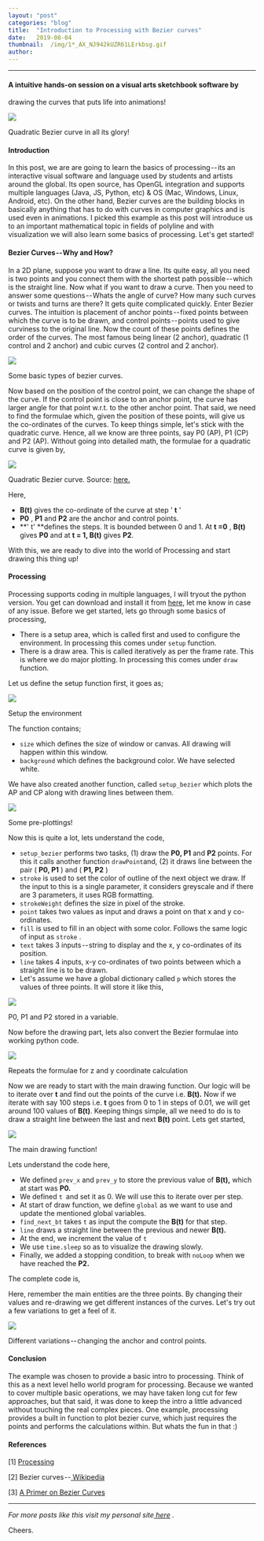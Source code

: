 ```yaml
---
layout:	"post"
categories:	"blog"
title:	"Introduction to Processing with Bezier curves"
date:	2019-08-04
thumbnail:	/img/1*_AX_NJ942kUZR61LErkbsg.gif
author:	
---
```


* * *

#### A intuitive hands-on session on a visual arts sketchbook software by
drawing the curves that puts life into animations!

![](/img/1*_AX_NJ942kUZR61LErkbsg.gif)

Quadratic Bezier curve in all its glory!

#### Introduction

In this post, we are are going to learn the basics of processing -- its an
interactive visual software and language used by students and artists around
the global. Its open source, has OpenGL integration and supports multiple
languages (Java, JS, Python, etc) & OS (Mac, Windows, Linux, Android, etc). On
the other hand, Bezier curves are the building blocks in basically anything
that has to do with curves in computer graphics and is used even in
animations. I picked this example as this post will introduce us to an
important mathematical topic in fields of polyline and with visualization we
will also learn some basics of processing. Let's get started!

#### Bezier Curves -- Why and How?

In a 2D plane, suppose you want to draw a line. Its quite easy, all you need
is two points and you connect them with the shortest path possible -- which is
the straight line. Now what if you want to draw a curve. Then you need to
answer some questions -- Whats the angle of curve? How many such curves or
twists and turns are there? It gets quite complicated quickly. Enter Bezier
curves. The intuition is placement of anchor points -- fixed points between
which the curve is to be drawn, and control points -- points used to give
curviness to the original line. Now the count of these points defines the
order of the curves. The most famous being linear (2 anchor), quadratic (1
control and 2 anchor) and cubic curves (2 control and 2 anchor).

![](/img/1*ca-ss-c_VN-rKbgKq5kkUQ.png)

Some basic types of bezier curves.

Now based on the position of the control point, we can change the shape of the
curve. If the control point is close to an anchor point, the curve has larger
angle for that point w.r.t. to the other anchor point. That said, we need to
find the formulae which, given the position of these points, will give us the
co-ordinates of the curves. To keep things simple, let's stick with the
quadratic curve. Hence, all we know are three points, say P0 (AP), P1 (CP) and
P2 (AP). Without going into detailed math, the formulae for a quadratic curve
is given by,

![](/img/1*ntZVVhJxB1jQbp96gAFDTA.png)

Quadratic Bezier curve. Source:
[here.](https://en.wikipedia.org/wiki/B%C3%A9zier_curve)

Here,

  *  **B(t)** gives the co-ordinate of the curve at step  ' **t** '
  *  **P0** , **P1** and **P2** are the anchor and control points.
  *  **' t' **defines the steps. It is bounded between 0 and 1. At **t =0** , **B(t)** gives **P0** and at **t = 1, B(t)** gives **P2**.

With this, we are ready to dive into the world of Processing and start drawing
this thing up!

#### Processing

Processing supports coding in multiple languages, I will tryout the python
version. You get can download and install it from
[here](https://processing.org/), let me know in case of any issue. Before we
get started, lets go through some basics of processing,

  * There is a setup area, which is called first and used to configure the environment. In processing this comes under `setup` function.
  * There is a draw area. This is called iteratively as per the frame rate. This is where we do major plotting. In processing this comes under `draw` function.

Let us define the setup function first, it goes as;

![](/img/1*YXzq-R1d99gUVKwbZ8XXtw.png)

Setup the environment

The function contains;

  * `size` which defines the size of window or canvas. All drawing will happen within this window.
  * `background` which defines the background color. We have selected white.

We have also created another function, called `setup_bezier` which plots the
AP and CP along with drawing lines between them.

![](/img/1*oTgPjz2ut0WwaYEvUDJTLg.png)

Some pre-plottings!

Now this is quite a lot, lets understand the code,

  * `setup_bezier` performs two tasks, (1) draw the **P0, P1** and **P2** points. For this it calls another function `drawPoint`and, (2) it draws line between the pair ( **P0, P1** ) and ( **P1, P2** )
  * `stroke` is used to set the color of outline of the next object we draw. If the input to this is a single parameter, it considers greyscale and if there are 3 parameters, it uses RGB formatting.
  * `strokeWeight` defines the size in pixel of the stroke.
  * `point` takes two values as input and draws a point on that x and y co-ordinates.
  * `fill` is used to fill in an object with some color. Follows the same logic of input as `stroke` .
  * `text` takes 3 inputs -- string to display and the x, y co-ordinates of its position.
  * `line` takes 4 inputs, x-y co-ordinates of two points between which a straight line is to be drawn.
  * Let's assume we have a global dictionary called `p` which stores the values of three points. It will store it like this,

![](/img/1*fANKFbDpHSa8Y1dWNc11jA.png)

P0, P1 and P2 stored in a variable.

Now before the drawing part, lets also convert the Bezier formulae into
working python code.

![](/img/1*NKZSs9h1sr55nvuTm0StJg.png)

Repeats the formulae for z and y coordinate calculation

Now we are ready to start with the main drawing function. Our logic will be to
iterate over **t** and find out the points of the curve i.e. **B(t).** Now if
we iterate with say 100 steps i.e. **t** goes from 0 to 1 in steps of 0.01, we
will get around 100 values of **B(t)**. Keeping things simple, all we need to
do is to draw a straight line between the last and next **B(t)** point. Lets
get started,

![](/img/1*Oy0mTb6thFSJTwiLV0RfTg.png)

The main drawing function!

Lets understand the code here,

  * We defined `prev_x` and `prev_y` to store the previous value of **B(t),** which at start was **P0.**
  * We defined `t `and set it as 0. We will use this to iterate over per step.
  * At start of draw function, we define `global` as we want to use and update the mentioned global variables.
  * `find_next_bt` takes `t` as input the compute the **B(t)** for that step.
  * `line` draws a straight line between the previous and newer **B(t).**
  * At the end, we increment the value of `t`
  * We use `time.sleep` so as to visualize the drawing slowly.
  * Finally, we added a stopping condition, to break with `noLoop` when we have reached the **P2.**

The complete code is,

Here, remember the main entities are the three points. By changing their
values and re-drawing we get different instances of the curves. Let's try out
a few variations to get a feel of it.

![](/img/1*BxGx_I1ZcuTfAJrOQnasdw.gif)

Different variations -- changing the anchor and control points.

#### Conclusion

The example was chosen to provide a basic intro to processing. Think of this
as a next level hello world program for processing. Because we wanted to cover
multiple basic operations, we may have taken long cut for few approaches, but
that said, it was done to keep the intro a little advanced without touching
the real complex pieces. One example, processing provides a built in function
to plot bezier curve, which just requires the points and performs the
calculations within. But whats the fun in that :)

#### References

[1] [Processing](https://processing.org/)

[2] Bezier curves --[
Wikipedia](https://en.wikipedia.org/wiki/B%C3%A9zier_curve)

[3] [A Primer on Bezier
Curves](https://pomax.github.io/bezierinfo/#introduction)

* * *

 _For more posts like this visit my personal site_[
_here_](http://mohitmayank.com) _._

Cheers.

